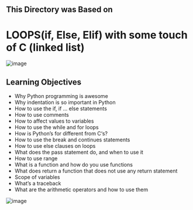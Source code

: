 ## This Directory was Based on
# LOOPS(if, Else, Elif) with some touch of C (linked list) 

![image](https://user-images.githubusercontent.com/105078661/205486850-d87c5d9b-596d-466a-8570-b40e9dad5cd6.png)


## Learning Objectives

- Why Python programming is awesome
- Why indentation is so important in Python
- How to use the if, if ... else statements
- How to use comments
- How to affect values to variables
- How to use the while and for loops
- How is Python’s for different from C‘s?
- How to use the break and continues statements
- How to use else clauses on loops
- What does the pass statement do, and when to use it
- How to use range
- What is a function and how do you use functions
- What does return a function that does not use any return statement
- Scope of variables
- What’s a traceback
- What are the arithmetic operators and how to use them

![image](https://user-images.githubusercontent.com/105078661/205486896-d29282e0-f514-46ac-aac3-072203f9ca86.png)

